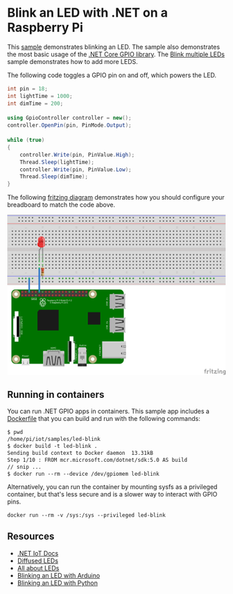# Blink an LED with .NET on a Raspberry Pi

This [sample](Program.cs) demonstrates blinking an LED. The sample also demonstrates the most basic usage of the [.NET Core GPIO library](https://www.nuget.org/packages/System.Device.Gpio). The [Blink multiple LEDs](../led-blink-multiple/README.md) sample demonstrates how to add more LEDS.

The following code toggles a GPIO pin on and off, which powers the LED.

```csharp
int pin = 18;
int lightTime = 1000;
int dimTime = 200;

using GpioController controller = new();
controller.OpenPin(pin, PinMode.Output);

while (true)
{
    controller.Write(pin, PinValue.High);
    Thread.Sleep(lightTime);
    controller.Write(pin, PinValue.Low);
    Thread.Sleep(dimTime);
}
```

The following [fritzing diagram](rpi-led.fzz) demonstrates how you should configure your breadboard to match the code above.

![Raspberry Pi Breadboard diagram](rpi-led_bb.png)

## Running in containers

You can run .NET GPIO apps in containers. This sample app includes a [Dockerfile](Dockerfile) that you can build and run with the following commands:

```console
$ pwd
/home/pi/iot/samples/led-blink
$ docker build -t led-blink .
Sending build context to Docker daemon  13.31kB
Step 1/10 : FROM mcr.microsoft.com/dotnet/sdk:5.0 AS build
// snip ...
$ docker run --rm --device /dev/gpiomem led-blink
```

Alternatively, you can run the container by mounting sysfs as a privileged container, but that's less secure and is a slower way to interact with GPIO pins.

```console
docker run --rm -v /sys:/sys --privileged led-blink
```

## Resources

* [.NET IoT Docs](https://docs.microsoft.com/dotnet/iot/)
* [Diffused LEDs](https://www.adafruit.com/product/4203)
* [All about LEDs](https://learn.adafruit.com/all-about-leds)
* [Blinking an LED with Arduino](https://learn.adafruit.com/adafruit-arduino-lesson-2-leds/blinking-the-led)
* [Blinking an LED with Python](https://learn.adafruit.com/blinking-an-led-with-beaglebone-black/writing-a-program)
